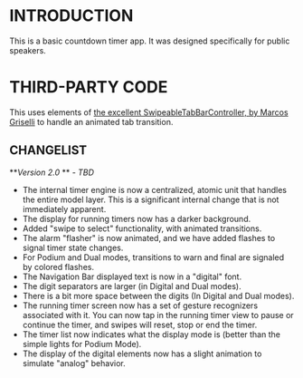 INTRODUCTION
============
This is a basic countdown timer app. It was designed specifically for public speakers.

THIRD-PARTY CODE
================

This uses elements of [the excellent SwipeableTabBarController, by Marcos Griselli](https://github.com/marcosgriselli/SwipeableTabBarController) to handle an animated tab transition.

CHANGELIST
----------
***Version 2.0* ** *- TBD*

- The internal timer engine is now a centralized, atomic unit that handles the entire model layer. This is a significant internal change that is not immediately apparent.
- The display for running timers now has a darker background.
- Added "swipe to select" functionality, with animated transitions.
- The alarm "flasher" is now animated, and we have added flashes to signal timer state changes.
- For Podium and Dual modes, transitions to warn and final are signaled by colored flashes.
- The Navigation Bar displayed text is now in a "digital" font.
- The digit separators are larger (in Digital and Dual modes).
- There is a bit more space between the digits (In Digital and Dual modes).
- The running timer screen now has a set of gesture recognizers associated with it. You can now tap in the running timer view to pause or continue the timer, and swipes will reset, stop or end the timer.
- The timer list now indicates what the display mode is (better than the simple lights for Podium Mode).
- The display of the digital elements now has a slight animation to simulate "analog" behavior.
